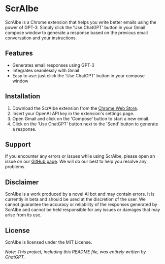 # ScrAIbe

ScrAIbe is a Chrome extension that helps you write better emails using the power of GPT-3. Simply click the 'Use ChatGPT' button in your Gmail compose window to generate a response based on the previous email conversation and your instructions.

## Features

- Generates email responses using GPT-3
- Integrates seamlessly with Gmail
- Easy to use: just click the 'Use ChatGPT' button in your compose window

## Installation

1. Download the ScrAIbe extension from the [Chrome Web Store](https://chrome.google.com/webstore/detail/scraibe/abc123def456ghi789).
2. Insert your OpenAI API key in the extension's settings page.
3. Open Gmail and click on the 'Compose' button to start a new email.
4. Click on the 'Use ChatGPT' button next to the 'Send' button to generate a response.

## Support

If you encounter any errors or issues while using ScrAIbe, please open an issue on our [GitHub page](https://github.com/Popeyef5/ScrAIbe/issues). We will do our best to help you resolve any problems.

## Disclaimer

ScrAIbe is a work produced by a novel AI bot and may contain errors. It is currently in beta and should be used at the discretion of the user. We cannot guarantee the accuracy or reliability of the responses generated by ScrAIbe and cannot be held responsible for any issues or damages that may arise from its use.

## License

ScrAIbe is licensed under the MIT License.

*Note: This project, including this README file, was entirely written by ChatGPT.*
